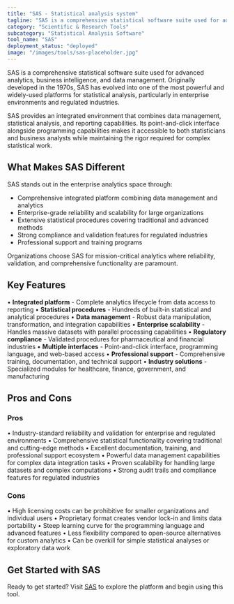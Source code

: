```yaml
---
title: "SAS - Statistical analysis system"
tagline: "SAS is a comprehensive statistical software suite used for advanced analytics, business intelligence, and data management..."
category: "Scientific & Research Tools"
subcategory: "Statistical Analysis Software"
tool_name: "SAS"
deployment_status: "deployed"
image: "/images/tools/sas-placeholder.jpg"
---
```


SAS is a comprehensive statistical software suite used for advanced analytics, business intelligence, and data management. Originally developed in the 1970s, SAS has evolved into one of the most powerful and widely-used platforms for statistical analysis, particularly in enterprise environments and regulated industries.

SAS provides an integrated environment that combines data management, statistical analysis, and reporting capabilities. Its point-and-click interface alongside programming capabilities makes it accessible to both statisticians and business analysts while maintaining the rigor required for complex statistical work.

## What Makes SAS Different

SAS stands out in the enterprise analytics space through:
- Comprehensive integrated platform combining data management and analytics
- Enterprise-grade reliability and scalability for large organizations
- Extensive statistical procedures covering traditional and advanced methods
- Strong compliance and validation features for regulated industries
- Professional support and training programs

Organizations choose SAS for mission-critical analytics where reliability, validation, and comprehensive functionality are paramount.

## Key Features

• **Integrated platform** - Complete analytics lifecycle from data access to reporting
• **Statistical procedures** - Hundreds of built-in statistical and analytical procedures
• **Data management** - Robust data manipulation, transformation, and integration capabilities
• **Enterprise scalability** - Handles massive datasets with parallel processing capabilities
• **Regulatory compliance** - Validated procedures for pharmaceutical and financial industries
• **Multiple interfaces** - Point-and-click interface, programming language, and web-based access
• **Professional support** - Comprehensive training, documentation, and technical support
• **Industry solutions** - Specialized modules for healthcare, finance, government, and manufacturing

## Pros and Cons

### Pros
• Industry-standard reliability and validation for enterprise and regulated environments
• Comprehensive statistical functionality covering traditional and cutting-edge methods
• Excellent documentation, training, and professional support ecosystem
• Powerful data management capabilities for complex data integration tasks
• Proven scalability for handling large datasets and complex computations
• Strong audit trails and compliance features for regulated industries

### Cons
• High licensing costs can be prohibitive for smaller organizations and individual users
• Proprietary format creates vendor lock-in and limits data portability
• Steep learning curve for the programming language and advanced features
• Less flexibility compared to open-source alternatives for custom analytics
• Can be overkill for simple statistical analyses or exploratory data work

## Get Started with SAS

Ready to get started? Visit [SAS](https://www.sas.com/) to explore the platform and begin using this tool.